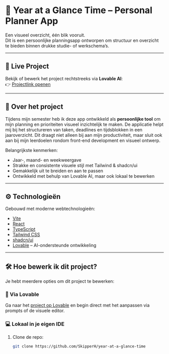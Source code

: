 # 📅 Year at a Glance Time – Personal Planner App

Een visueel overzicht, één blik vooruit.  
Dit is een persoonlijke planningsapp ontworpen om structuur en overzicht te bieden binnen drukke studie- of werkschema’s.

---

## 🔗 Live Project

Bekijk of bewerk het project rechtstreeks via **Lovable AI**:  
👉 [Projectlink openen]([https://lovable.dev/projects/a6b6afb3-3c9b-4f82-ba85-acd96273f9a3](https://year-at-a-glance-time.lovable.app/))

---

## 🧠 Over het project

Tijdens mijn semester heb ik deze app ontwikkeld als **persoonlijke tool** om mijn planning en prioriteiten visueel inzichtelijk te maken. De applicatie helpt mij bij het structureren van taken, deadlines en tijdsblokken in een jaaroverzicht. Dit draagt niet alleen bij aan mijn productiviteit, maar sluit ook aan bij mijn leerdoelen rondom front-end development en visueel ontwerp.

Belangrijkste kenmerken:
- Jaar-, maand- en weekweergave
- Strakke en consistente visuele stijl met Tailwind & shadcn/ui
- Gemakkelijk uit te breiden en aan te passen
- Ontwikkeld met behulp van Lovable AI, maar ook lokaal te bewerken

---

## ⚙️ Technologieën

Gebouwd met moderne webtechnologieën:
- [Vite](https://vitejs.dev)
- [React](https://react.dev)
- [TypeScript](https://www.typescriptlang.org)
- [Tailwind CSS](https://tailwindcss.com)
- [shadcn/ui](https://ui.shadcn.com)
- [Lovable](https://lovable.dev) – AI-ondersteunde ontwikkeling

---

## 🛠️ Hoe bewerk ik dit project?

Je hebt meerdere opties om dit project te bewerken:

### 🔧 Via Lovable
Ga naar het [project op Lovable](https://lovable.dev/projects/a6b6afb3-3c9b-4f82-ba85-acd96273f9a3) en begin direct met het aanpassen via prompts of de visuele editor.

### 💻 Lokaal in je eigen IDE
1. Clone de repo:
   ```sh
   git clone https://github.com/SkipperH/year-at-a-glance-time
